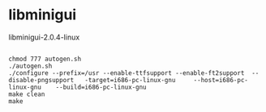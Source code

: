 # libminigui
libminigui-2.0.4-linux
```

chmod 777 autogen.sh 
./autogen.sh 
./configure --prefix=/usr --enable-ttfsupport --enable-ft2support  --disable-pngsupport   -target=i686-pc-linux-gnu  	--host=i686-pc-linux-gnu   	--build=i686-pc-linux-gnu 
make clean  
make
```
